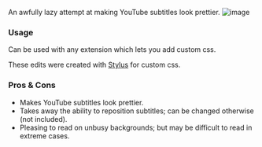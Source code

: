 An awfully lazy attempt at making YouTube subtitles look prettier.
![image](https://github.com/user-attachments/assets/36063ee4-548b-4aa5-8941-8ad8309cea6b)

### Usage
Can be used with any extension which lets you add custom css.

These edits were created with [Stylus](https://add0n.com/stylus.html) for custom css. 

### Pros & Cons
- Makes YouTube subtitles look prettier.
- Takes away the ability to reposition subtitles; can be changed otherwise (not included).
- Pleasing to read on unbusy backgrounds; but may be difficult to read in extreme cases.
